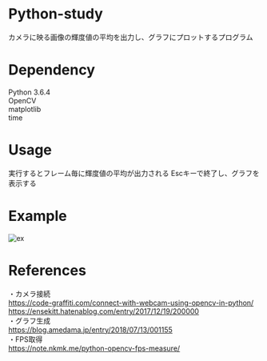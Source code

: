 # Python-study  
カメラに映る画像の輝度値の平均を出力し、グラフにプロットするプログラム  

# Dependency  
Python 3.6.4  
OpenCV  
matplotlib  
time  

# Usage  
実行するとフレーム毎に輝度値の平均が出力される
Escキーで終了し、グラフを表示する

# Example  
![ex](https://user-images.githubusercontent.com/50540539/61457390-2fe7e200-a9a3-11e9-99e3-d88b27164265.gif)  

# References  
・カメラ接続  
https://code-graffiti.com/connect-with-webcam-using-opencv-in-python/  
https://ensekitt.hatenablog.com/entry/2017/12/19/200000  
・グラフ生成  
https://blog.amedama.jp/entry/2018/07/13/001155  
・FPS取得  
https://note.nkmk.me/python-opencv-fps-measure/  
